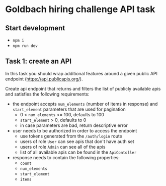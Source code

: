 # Goldbach hiring challenge API task

## Start development

- ```npm i```
- ```npm run dev```

## Task 1: create an API

In this task you should wrap additional features around a given public API endpoint (https://api.publicapis.org/).

Create api endpoint that returns and filters the list of publicly available apis and satisfies the following
requirements:

* the endpoint accepts `num_elements` (number of items in response) and `start_element` parameters that are used for
  pagination
    * 0 < `num_elements` <= 100, defaults to 100
    * `start_element` > 0, defaults to 0
    * in case parameters are bad, return descriptive error
* user needs to be authorized in order to access the endpoint
    * use tokens generated from the `/auth/login` route
    * users of role `User` can see apis that don't have auth set
    * users of role `Admin` can see all of the apis
    * list of all available apis can be found in the `ApiContoller`
* response needs to contain the following properties:
    * `count`
    * `num_elements`
    * `start_element`
    * `items`

